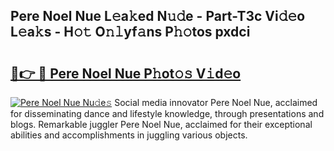 ## Pere Noel Nue L𝚎a𝚔ed N𝚞𝚍e - Part-T3c Vi𝚍𝚎o L𝚎a𝚔s - H𝚘𝚝 O𝚗𝚕yf𝚊ns P𝚑𝚘tos pxdci

# <h2><a href="http://kfadrc.oniu.top/?m=Pere+Noel+Nue">🔗👉 🔴 Pere Noel Nue P𝚑ot𝚘𝚜 V𝚒d𝚎o</a></h2>

[![Pere Noel Nue Nu𝚍e𝚜](https://i.imgur.com/0qMVB7G.gif)](http://kfadrc.oniu.top/?m=Pere+Noel+Nue)
Social media innovator Pere Noel Nue, acclaimed for disseminating dance and lifestyle knowledge, through presentations and blogs. Remarkable juggler Pere Noel Nue, acclaimed for their exceptional abilities and accomplishments in juggling various objects.  

